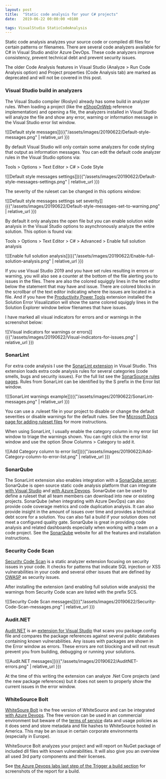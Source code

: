 ```yaml
---
layout: post
title:  "Static code analysis for your C# projects"
date:   2019-06-22 00:00:00 +0100

tags: VisualStudio StaticCodeAnalysis
---
```


Static code analysis analyzes your source code or compiled dll files for certain patterns or filenames. There are several code analyzers available for C# in Visual Studio and/or Azure DevOps. These code analyzers improve consistency, prevent technical debt and prevent security issues.

The older Code Analysis features in Visual Studio (Analyze > Run Code Analysis option) and Project properties (Code Analysis tab) are marked as deprecated and will not be covered in this post.

### Visual Studio build in analyzers

The Visual Studio compiler (Roslyn) already has some build in analyzer rules. When loading a project (like the [eShopOnWeb](https://github.com/dotnet-architecture/eShopOnWeb) reference implementation) and opening a file, the analyzers installed in Visual Studio will analyze the file and show any error, warning or information message in the Visual Studio error list window. 

![[Default style messages]]({{"/assets/images/20190622/Default-style-messages.png" | relative_url }})

By default Visual Studio will only contain some analyzers for code styling that output as information messages. You can edit the default code analyzer rules in the Visual Studio options via:

Tools > Options > Text Editor > C# > Code Style 

![[Default style messages settings]]({{"/assets/images/20190622/Default-style-messages-settings.png" | relative_url }})

The severity of the ruleset can be changed in this options window:

![[Default style messages settings set severity]]({{"/assets/images/20190622/Default-style-messages-set-to-warning.png" | relative_url }})

By default it only analyzes the open file but you can enable solution wide analysis in the Visual Studio options to asynchronously analyze the entire solution. This option is found via:

Tools > Options > Text Editor > C# > Advanced > Enable full solution analysis 

![[Enable full solution analysis]]({{"/assets/images/20190622/Enable-full-solution-analysis.png" | relative_url }})

If you use Visual Studio 2019 and you have set rules resulting in errors or warning, you will also see a counter at the bottom of the file alerting you to issues in the files. There are also the colored squiggly lines in the text editor below the statement that may have and issue. There are colored blocks in the scrollbar of the text editor indicating where the issues are located in a file. And if you have the [Productivity Power Tools](https://marketplace.visualstudio.com/items?itemName=VisualStudioPlatformTeam.ProductivityPowerPack2017) extension installed the Solution Error Visualization will show the same colored squiggly lines in the Solution Explorer window below filenames that have issues.

I have marked all visual indicators for errors and or warnings in the screenshot below:

![[Visual indicators for warnings or errors]]({{"/assets/images/20190622/Visual-indicators-for-issues.png" | relative_url }})

### SonarLint

For extra code analysis I use the [SonarLint extension](https://www.sonarlint.org/visualstudio/) in Visual Studio. This extension loads extra code analysis rules for several categories (code smells, bugs and security issues). For the full list see the [SonarSource rules pages](https://rules.sonarsource.com/csharp). Rules from SonarLint can be identified by the S prefix in the Error list window.

![[SonarLint warnings example]]({{"/assets/images/20190622/SonarLint-messages.png" | relative_url }})

You can use a .ruleset file in your project to disable or change the default severities or disable warnings for the default rules. See the [Microsoft Docs page for adding ruleset files](https://docs.microsoft.com/en-us/visualstudio/code-quality/how-to-create-a-custom-rule-set) for more instructions.

When using SonarLint, I usually enable the category column in my error list window to triage the warnings shown. You can right click the error list window and use the option Show Columns > Category to add it.

![[Add Category column to error list]]({{"/assets/images/20190622/Add-Category-column-to-error-list.png" | relative_url }})

### SonarQube

The SonarLint extension also enables integration with a [SonarQube server](https://www.sonarqube.org/). SonarQube is open source static code analysis platform that can integrate [with Visual Studio](https://www.sonarlint.org/visualstudio/#visualstudio-connected-mode) and [with Azure Devops](https://www.azuredevopslabs.com/labs/vstsextend/sonarqube/). SonarQube can be used to define a ruleset that all team members can download into new or existing projects. SonarQube (when integrating with Azure DevOps) can also provide code coverage metrics and code duplication analysis. It can also provide insight in the amount of issues over time and provides a technical debt score for a solution. You can also fail a build if your solution does not meet a configured quality gate. SonarQube is great in providing code analysis and related dashboards especially when working with a team on a code project. See the [SonarQube](https://www.sonarqube.org/) website for all the features and installation instructions.

### Security Code Scan

[Security Code Scan](https://security-code-scan.github.io/) is a static analyzer extension focusing on security issues in your code. It checks for patterns that indicate SQL injection or XSS vulnerabilities in your code and several other issues that are defined by [OWASP](https://www.owasp.org/index.php/Main_Page) as security issues.

After installing the extension (and enabling full solution wide analysis) the warnings from Security Code scan are listed with the prefix SCS.

![[Security Code Scan messages]]({{"/assets/images/20190622/Security-Code-Scan-messages.png" | relative_url }})

### Audit.NET

[Audit.NET](https://github.com/OSSIndex/audit.net) is an [extension for Visual Studio](https://marketplace.visualstudio.com/items?itemName=VorSecurity.AuditNet) that scans you package.config file and compares the package references against several public databases containing known vulnerabilities. Any issues with packages are shown in the Error window as errors. These errors are not blocking and will not result prevent you from building, debugging or running your solutions.

![[Audit.NET messages]]({{"/assets/images/20190622/AuditNET-errors.png" | relative_url }})

At the time of this writing the extension can analyze .Net Core projects (and the new package references) but it does not seem to properly show the current issues in the error window.

### WhiteSource Bolt

[WhiteSoure Bolt](https://bolt.whitesourcesoftware.com/azure/) is the free version of WhiteSource and can be integrated [with Azure Devops](https://www.azuredevopslabs.com/labs/vstsextend/whitesource/). The free version can be used in an commercial environment but beware of the [terms of service](https://bolt.whitesourcesoftware.com/azure/terms/) data and usage policies as it does send and store metadata and file hashes to WhiteSource hosted in America. This may be an issue in certain corporate environments (especially in Europe).

WhiteSource Bolt analyzes your project and will report on NuGet package of included dll files with known vulnerabilities. It will also give you an overview all used 3rd party components and their licenses.

See [the Azure Devops labs last step of the Trigger a build section](https://www.azuredevopslabs.com/labs/vstsextend/whitesource/) for screenshots of the report for a build.

